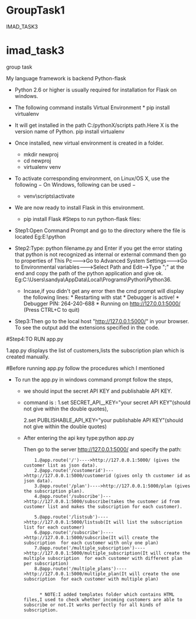 # GroupTask1
IMAD_TASK3
# imad_task3
group task

My language framework is backend Python-flask

* Python 2.6 or higher is usually required for installation for Flask on windows.
* The following command installs Virtual Environment
                * pip install virtualenv
* It will get installed in the path C:/pythonX/scripts path.Here X is the version name of Python. pip install virtualenv

 * Once installed, new virtual environment is created in a folder.

    * mkdir newproj
    * cd newproj
    * virtualenv venv

* To activate corresponding environment, on Linux/OS X, use the following − On Windows, following can be used −
     
     * venv\scripts\activate

* We are now ready to install Flask in this environment.

    * pip install Flask
#Steps to run python-flask files:


* Step1:Open Command Prompt and go to the directory where the file is located
    Eg:E:\python
    
* Step2:Type: python filename.py and Enter if you get the error stating that python is not recognized as internal or external command 
then
go to properties of 
This Pc--->Go to Advanced System Settings--->Go to Environmental variables--->Select Path and Edit-->Type ";" at the end 
  and 
copy the path of the python application and give ok.
Eg:C:\Users\sandya\AppData\Local\Programs\Python\Python36.

  * Incase,if you didn't get any error then the cmd prompt will display the following lines:
                         * Restarting with stat
                         * Debugger is active!
                         * Debugger PIN: 264-240-688
                         * Running on http://127.0.0.1:5000/ (Press CTRL+C to quit)
                         
                         
* Step3:Then go to the local host "http://127.0.0.1:5000/" in your browser. To see the output add the extensions specified in the code.

 #Step4:TO RUN app.py

1.app.py displays the list of customers,lists the subscription plan which is created manually.

  #Before running app.py follow the procedures which I mentioned
   * To run the app.py in windows command prompt follow the steps,
   
        * we should input the secret API KEY and publishable API KEY.
        * command is :
            1.set SECRET_API__KEY="your secret API KEY"(should not give within the double quotes),
        
            2.set PUBLISHABLE_API_KEY="your publishable API KEY"(should not give within the double quotes)
                     
        * After entering the api key type:python app.py
        
            Then go to the server http://127.0.0.1:5000/ and specify the path:
            
                  1.@app.route('/')---->http://127.0.0.1:5000/ (gives the customer list as json data).
                  2.@app.route('/customerid')--->http://127.0.0.1:5000/customerid (gives only th customer id as json data).
                  3.@app.route('/plan')---->http://127.0.0.1:5000/plan (gives the subscription plan).
                  4.@app.route('/subscribe')--->http://127.0.0.1:5000/subscribe(takes the customer id from customer list and makes the subscription for each customer).
                  
                  5.@app.route('/listsub')---->http://127.0.0.1:5000/listsub(It will list the subscription list for each customer)
                  6.@app.route('/subscribe')---->http://127.0.0.1:5000/subscribe(It will create the subscription  for each customer with only one plan)
                  7.@app.route('/multiple_subscription')---->http://127.0.0.1:5000/multiple_subscription(It will create the multiple subscription  for each customer with different plan per subscription)
                  8.@app.route('/multiple_plans')---->http://127.0.0.1:5000/multiple_plan(It will create the one subscription  for each customer with multiple plan)
        
        
                    * NOTE:I added templates folder which contains HTML files,I used to check whether incoming customers are able to subscribe or not.It works perfectly for all kinds of subscription.   



                    
                    
 
